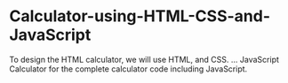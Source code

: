 # Calculator-using-HTML-CSS-and-JavaScript
To design the HTML calculator, we will use HTML, and CSS. ... JavaScript Calculator for the complete calculator code including JavaScript.

